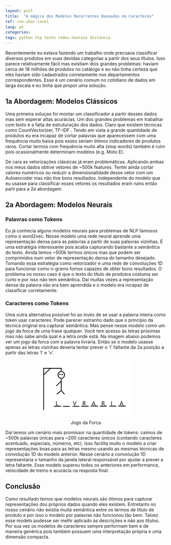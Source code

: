 ```yaml
---
layout: post
title:  "A mágica dos Modelos Recorrentes Baseados em Caracteres"
ref: rnn-char-level
lang: pt
categories: 
tags: python nlp texto redes-neurais distancia
---
```



Recentemente eu estava fazendo um trabalho onde precsava classificar diversos produtos em suas devidas categorias a partir dos seus títulos. Isso parece relativamente fácil mas existiam dois grandes problemas: haviam cerca de 18 milhões de produtos no catálogo e eu não tinha certeza que eles haviam sido cadastrados corretamente nos departamentos correspondentes. Esse é um cenário comum no cotidiano de dados em larga escala e eu tinha que propor uma solução.

## 1a Abordagem: Modelos Clássicos
Uma primeira soluçao foi montar um classificador a partir desses dados mas sem esperar altas acurácias. Um dos grandes problemas em trabalhar com texto é a falta de estruturação dos dados. Claro que existem técnicas como CountVectorizer, TF-IDF . Tendo em vista a grande quantidade de produtos eu era incapaz de cortar palavras que aparecessem com uma frequência muito baixa pois esses seriam ótimos indicadores de produtos raros. Cortar termos com frequência muito alta (stop words) também é ruim pois ocasionalmente determinam modelos (e.g. Moto E).

De cara as vetorizações clássicas já eram problemáticas. Aplicando ambas nos meus dados obtive vetores de ~500k features. Tentei ainda cortar valores numéricos ou reduzir a dimensionalidade desse vetor com um Autoencoder mas não tive bons resultados. Independente do modelo que eu usasse para classificar esses vetores os resultados eram ruins então parti para a 2a abordagem.

## 2a Abordagem: Modelos Neurais
### Palavras como Tokens
Eu já conhecia alguns modelos neurais para problemas de NLP famosos como o word2vec. Nesse modelo uma rede neural aprende uma representação densa para as palavras a partir de suas palavras vizinhas. É uma estratégia interessante pois acaba capturando bastante a semântica do texto. Ainda temos ~500k termos únicos mas que podem ser comprimidos num vetor de representação densa do tamanho desejado. Tomando essa estratégia como vetorizador e uma rede de convoluções 1D para funcionar como n-grams fomos capazes de obter bons resultados. O problema no nosso caso é que o texto do título de produtos costuma ser curto e por isso não tem semântica. Daí muitas vezes a representação densa da palavra não era bem aprendida e o modelo era incapaz de classificar corretamente.

### Caracteres como Tokens
Uma outra alternativa possível foi ao invés de se usar a palavra inteira como token usar caracteres. Pode parecer estranho dado que o princípio da técnica original era capturar semântica. Mas pense nesse modelo como um jogo da forca de uma frase qualquer. Você tem acesso às letras próximas mas não sabe ainda qual é a letra onde está. Na imagem abaixo podemos ver um jogo da forca com a palavra livraria. Então se o modelo usasse apenas as letras vizinhas deveria tentar prever o ‘i’ faltante da 2a posição a partir das letras ‘l’ e ‘v’.

<figure>
	<p align="center"><img src="/assets/hangman.png" title="Jogo da Forca" alt="Jogo da Forca" align="center"></p>
	<p align="center"><figcaption align="center">Jogo da Forca</figcaption></p>
</figure>

Daí temos um cenário mais promissor na quantidade de tokens: caímos de ~500k palavras únicas para ~200 caracteres únicos (contando caracteres acentuado, especiais, números, etc). Isso facilita muito o modelo a criar representações boas para as letras mesmo usando as mesmas técnicas de convolução 1D do modelo anterior. Nesse cenário a convolução 1D representaria o tamanho da janela lateral responsável por ajudar a prever a letra faltante. Esse modelo superou todos os anteriores em performance, velocidade de treino e acurácia na resposta final.

## Conclusão
Como resultado temos que modelos neurais são ótimos para capturar representações dos próprios dados quando eles existem. Entretanto no nosso cenário não existia muita semântica entre os termos de título de produto e por isso o modelo por palavras não funcionou tão bem. Talvez esse modelo pudesse ser melhr aplicado às descrições e não aos títulos. Por sua vez os modelos de caracteres sempre performam bem e de maneira genérica pois também possuem uma interpretação própria e uma dimensão compacta.
